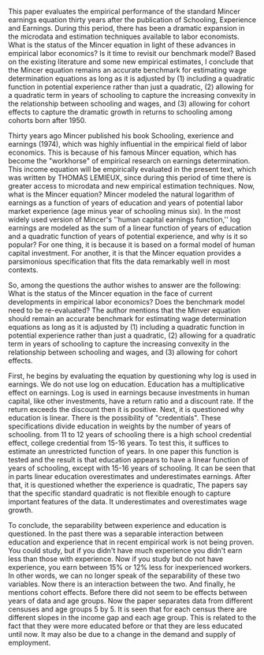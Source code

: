 This paper evaluates the empirical performance of the standard Mincer earnings equation thirty years after the publication of Schooling, Experience and Earnings. During this period, there has been a dramatic expansion in the microdata and estimation techniques available to labor economists. What is the status of the Mincer equation in light of these advances in empirical labor economics? Is it time to revisit our benchmark model? Based on the existing literature and some new empirical estimates, I conclude that the Mincer equation remains an accurate benchmark for estimating wage determination equations as long as it is adjusted by (1) including a quadratic function in potential experience rather than just a quadratic, (2) allowing for a quadratic term in years of schooling to capture the increasing convexity in the relationship between schooling and wages, and (3) allowing for cohort effects to capture the dramatic growth in returns to schooling among cohorts born after 1950.

Thirty years ago Mincer published his book Schooling, exerience and earnings (1974), which was highly influential in the empirical field of labor economics. This is because of his famous Mincer equation, which has become the "workhorse" of empirical research on earnings determination. This income equation will be empirically evaluated in the present text, which was written by THOMAS LEMIEUX, since during this period of time there is greater access to microdata and new empirical estimation techniques. 
Now, what is the Mincer equation? Mincer modeled the natural logarithm of earnings as a function of years of education and years of potential labor market experience (age minus year of schooling minus six). In the most widely used version of Mincer's ''human capital earnings function,'' log earnings are modeled as the sum of a linear function of years of education and a quadratic function of years of potential experience, and why is it so popular? For one thing, it is because it is based on a formal model of human capital investment. For another, it is that the Mincer equation provides a parsimonious specification that fits the data remarkably well in most contexts.

So, among the questions the author wishes to answer are the following: What is the status of the Mincer equation in the face of current developments in empirical labor economics? Does the benchmark model need to be re-evaluated? The author mentions that the Minver equation should remain an accurate benchmark for estimating wage determination equations as long as it is adjusted by (1) including a quadratic function in potential experience rather than just a quadratic, (2) allowing for a quadratic term in years of schooling to capture the increasing convexity in the relationship between schooling and wages, and (3) allowing for cohort effects. 

First, he begins by evaluating the equation by questioning why log is used in earnings. We do not use log on education. Education has a multiplicative effect on earnings. Log is used in earnings because investments in human capital, like other investments, have a return ratio and a discount rate. If the return exceeds the discount then it is positive. Next, it is questioned why education is linear. There is the possibility of "credentials". These specifications divide education in weights by the number of years of schooling. from 11 to 12 years of schooling there is a high school credential effect, college credential from 15-16 years.  To test this, it suffices to estimate an unrestricted function of years. In one paper this function is tested and the result is that education appears to have a linear function of years of schooling, except with 15-16 years of schooling. It can be seen that in parts linear education overestimates and underestimates earnings. After that, it is questioned whether the experience is quadratic, The papers say that the specific standard quadratic is not flexible enough to capture important features of the data. It underestimates and overestimates wage growth.

To conclude, the separability between experience and education is questioned. In the past there was a separable interaction between education and experience that in recent empirical work is not being proven. You could study, but if you didn't have much experience you didn't earn less than those with experience. Now if you study but do not have experience, you earn between 15% or 12% less for inexperienced workers. In other words, we can no longer speak of the separability of these two variables. Now there is an interaction between the two. And finally, he mentions cohort effects. Before there did not seem to be effects between years of data and age groups. Now the paper separates data from different censuses and age groups 5 by 5. It is seen that for each census there are different slopes in the income gap and each age group. This is related to the fact that they were more educated before or that they are less educated until now. It may also be due to a change in the demand and supply of employment.
